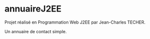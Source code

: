 # annuaireJ2EE

Projet réalisé en Programmation Web J2EE par Jean-Charles TECHER.

Un annuaire de contact simple.
